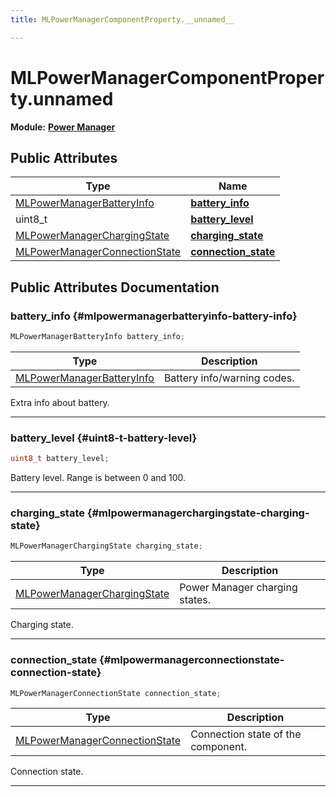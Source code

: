 ```yaml
---
title: MLPowerManagerComponentProperty.__unnamed__

---
```


# MLPowerManagerComponentProperty.__unnamed__

**Module:** **[Power Manager](/versioned_docs/version-31-Aug-2023/api-ref/api/Modules/group___power_manager/group___power_manager.md)**





## Public Attributes

| Type           | Name           |
| -------------- | -------------- |
| [MLPowerManagerBatteryInfo](/versioned_docs/version-31-Aug-2023/api-ref/api/Modules/group___power_manager/group___power_manager.md#enums-mlpowermanagerbatteryinfo) | **[battery_info](/versioned_docs/version-31-Aug-2023/api-ref/api/Modules/group___power_manager/union_m_l_power_manager_component_property_8____unnamed____.md#mlpowermanagerbatteryinfo-battery-info)**  |
| uint8_t | **[battery_level](/versioned_docs/version-31-Aug-2023/api-ref/api/Modules/group___power_manager/union_m_l_power_manager_component_property_8____unnamed____.md#uint8-t-battery-level)**  |
| [MLPowerManagerChargingState](/versioned_docs/version-31-Aug-2023/api-ref/api/Modules/group___power_manager/group___power_manager.md#enums-mlpowermanagerchargingstate) | **[charging_state](/versioned_docs/version-31-Aug-2023/api-ref/api/Modules/group___power_manager/union_m_l_power_manager_component_property_8____unnamed____.md#mlpowermanagerchargingstate-charging-state)**  |
| [MLPowerManagerConnectionState](/versioned_docs/version-31-Aug-2023/api-ref/api/Modules/group___power_manager/group___power_manager.md#enums-mlpowermanagerconnectionstate) | **[connection_state](/versioned_docs/version-31-Aug-2023/api-ref/api/Modules/group___power_manager/union_m_l_power_manager_component_property_8____unnamed____.md#mlpowermanagerconnectionstate-connection-state)**  |

## Public Attributes Documentation

### battery_info {#mlpowermanagerbatteryinfo-battery-info}

```cpp
MLPowerManagerBatteryInfo battery_info;
```



| Type | Description |
|--|--|
| [MLPowerManagerBatteryInfo](/versioned_docs/version-31-Aug-2023/api-ref/api/Modules/group___power_manager/group___power_manager.md#enums-mlpowermanagerbatteryinfo) | Battery info/warning codes.  |


Extra info about battery. 





-----------

### battery_level {#uint8-t-battery-level}

```cpp
uint8_t battery_level;
```


Battery level. Range is between 0 and 100. 





-----------

### charging_state {#mlpowermanagerchargingstate-charging-state}

```cpp
MLPowerManagerChargingState charging_state;
```



| Type | Description |
|--|--|
| [MLPowerManagerChargingState](/versioned_docs/version-31-Aug-2023/api-ref/api/Modules/group___power_manager/group___power_manager.md#enums-mlpowermanagerchargingstate) | Power Manager charging states.  |


Charging state. 





-----------

### connection_state {#mlpowermanagerconnectionstate-connection-state}

```cpp
MLPowerManagerConnectionState connection_state;
```



| Type | Description |
|--|--|
| [MLPowerManagerConnectionState](/versioned_docs/version-31-Aug-2023/api-ref/api/Modules/group___power_manager/group___power_manager.md#enums-mlpowermanagerconnectionstate) | Connection state of the component.  |


Connection state. 





-----------


